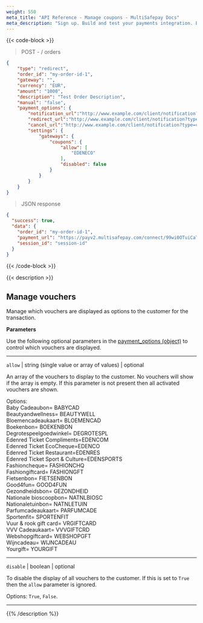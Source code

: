 ```yaml
---
weight: 550
meta_title: "API Reference - Manage coupons - MultiSafepay Docs"
meta_description: "Sign up. Build and test your payments integration. Explore our products and services. Use our API Reference, SDKs, and wrappers. Get support."
---
```


{{< code-block >}}
> POST - / orders
```json
{
    "type": "redirect",
    "order_id": "my-order-id-1",
    "gateway": "",
    "currency": "EUR",
    "amount": "1000",
    "description": "Test Order Description",
    "manual": "false",
    "payment_options": {
        "notification_url":"http://www.example.com/client/notification?type=notification",
        "redirect_url":"http://www.example.com/client/notification?type=redirect",
        "cancel_url":"http://www.example.com/client/notification?type=cancel",
        "settings": {
            "gateways": {
                "coupons": {
                    "allow": [
                        "EDENECO"
                    ],
                    "disabled": false
                }
            }
        }
    }
}
```

> JSON response

```json
{
  "success": true,
  "data": {
    "order_id": "my-order-id-1",
    "payment_url": "https://payv2.multisafepay.com/connect/99wi0OTuiCaTY2nwEiEOybWpVx8MNwrJ75c/?lang=nl_NL",
    "session_id": "session-id"
  }
}
```
{{< /code-block >}}

{{< description >}}
## Manage vouchers

Manage which vouchers are displayed as options to the customer for the transaction.

**Parameters**

Use the following optional parameters in the [payment_options (object)](#payment-options-object) to control which vouchers are displayed.

------------------
`allow` | string (single value or array of values) | optional

An array of the vouchers to display to the customer. No vouchers will show if the array is empty. If this parameter is not present then all activated vouchers are shown.
    
Options:  
Baby Cadeaubon= BABYCAD  
Beautyandwellness= BEAUTYWELL  
Bloemencadeaukaart= BLOEMENCAD  
Boekenbon= BOEKENBON  
Degrotespeelgoedwinkel= DEGROTESPL  
Edenred Ticket Compliments=EDENCOM  
Edenred Ticket EcoCheque=EDENCO  
Edenred Ticket Restaurant=EDENRES  
Edenred Ticket Sport & Culture=EDENSPORTS  
Fashioncheque= FASHIONCHQ  
Fashiongiftcard= FASHIONGFT  
Fietsenbon= FIETSENBON  
Good4fun= GOOD4FUN     
Gezondheidsbon= GEZONDHEID   
Nationale bioscoopbon= NATNLBIOSC      
Nationaletuinbon= NATNLETUIN    
Parfumcadeaukaart= PARFUMCADE   
Sportenfit= SPORTENFIT    
Vuur & rook gift card= VRGIFTCARD    
VVV Cadeaukaart= VVVGIFTCRD   
Webshopgiftcard= WEBSHOPGFT  
Wijncadeau= WIJNCADEAU      
Yourgift= YOURGIFT    

------------------
`disable` | boolean | optional

To disable the display of all vouchers to the customer. If this is set to `True` then the `allow` parameter is ignored.

Options: `True`, `False`.    

------------------



{{% /description %}}